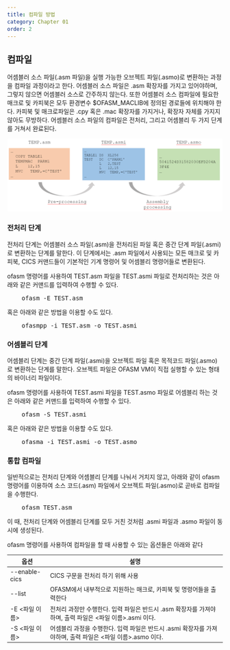 ```yaml
---
title: 컴파일 방법
category: Chapter 01
order: 2
---
```


## 컴파일

어셈블러 소스 파일(.asm 파일)을 실행 가능한 오브젝트 파일(.asmo)로 변환하는 과정을 컴파일 과정이라고 한다. 어셈블러 소스 파일은 .asm 확장자를 가지고 있어야하며, 그렇지 않으면 어셈블러 소스로 간주하지 않는다. 또한 어셈블러 소스 컴파일에 필요한 매크로 및 카피북은 모두 환경변수 $OFASM_MACLIB에 정의된 경로들에 위치해야 한다. 카피북 및 매크로파일은 .cpy 혹은 .mac 확장자를 가지거나, 확장자 자체를 가지지 않아도 무방하다.
어셈블러 소스 파일의 컴파일은 전처리, 그리고 어셈블리 두 가지 단계를 거쳐서 완료된다.

![OFASM 컴파일 과정](../attached/fig_ofasm_compile_process.png)

### 전처리 단계

전처리 단계는 어셈블러 소스 파일(.asm)을 전처리된 파일 혹은 중간 단계 파일(.asmi)로 변환하는 단계를 말한다. 이 단계에서는 .asm 파일에서 사용되는 모든 매크로 및 카피북, CICS 커맨드들이 기본적인 기계 명령어 및 어셈블리 명령어들로 변환된다.

ofasm 명령어를 사용하여 TEST.asm 파일을 TEST.asmi 파일로 전처리하는 것은 아래와 같은 커맨드를 입력하여 수행할 수 있다.

<pre>
    ofasm -E TEST.asm
</pre>

혹은 아래와 같은 방법을 이용할 수도 있다.

<pre>
    ofasmpp -i TEST.asm -o TEST.asmi
</pre>




### 어셈블리 단계

어셈블리 단계는 중간 단계 파일(.asmi)을 오브젝트 파일 혹은 목적코드 파일(.asmo)로 변환하는 단계를 말한다. 오브젝트 파일은 OFASM VM이 직접 실행할 수 있는 형태의 바이너리 파일이다.

ofasm 명령어를 사용하여 TEST.asmi 파일을 TEST.asmo 파일로 어셈블리 하는 것은 아래와 같은 커맨드를 입력하여 수행할 수 있다.

<pre>
    ofasm -S TEST.asmi
</pre>

혹은 아래와 같은 방법을 이용할 수도 있다.

<pre>
    ofasma -i TEST.asmi -o TEST.asmo
</pre>


### 통합 컴파일

일반적으로는 전처리 단계와 어셈블리 단계를 나눠서 거치지 않고, 아래와 같이 ofasm 명령어를 이용하여 소스 코드(.asm) 파일에서 오브젝트 파일(.asmo)로 곧바로 컴파일을 수행한다.

<pre>
    ofasm TEST.asm
</pre>

이 때, 전처리 단계와 어셈블리 단계를 모두 거친 것처럼 .asmi 파일과 .asmo 파일이 동시에 생성된다.

ofasm 명령어를 사용하여 컴파일을 할 때 사용할 수 있는 옵션들은 아래와 같다

|   옵션            |   설명                                                                |
|   --- |   --- |
|   --enable-cics   |   CICS 구문을 전처리 하기 위해 사용                                   |
|   --list          |   OFASM에서 내부적으로 지원하는 매크로, 카피북 및 명령어들을 출력한다 |
| -E <파일 이름> | 전처리 과정만 수행한다. 입력 파일은 반드시 .asm 확장자를 가져야하며, 출력 파일은 <파일 이름>.asmi 이다.|
| -S <파일 이름> | 어셈블리 과정을 수행한다. 입력 파일은 반드시 .asmi 확장자를 가져야하며, 출력 파일은 <파일 이름>.asmo 이다.|

